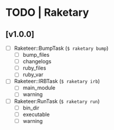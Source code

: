 # TODO | Raketary

## [v1.0.0]
- [ ] Raketeer::BumpTask (`$ raketary bump`)
    - [ ] bump_files
    - [ ] changelogs
    - [ ] ruby_files
    - [ ] ruby_var
- [ ] Raketeer::IRBTask (`$ raketary irb`)
    - [ ] main_module
    - [ ] warning
- [ ] Raketeer:RunTask (`$ raketary run`)
    - [ ] bin_dir
    - [ ] executable
    - [ ] warning
